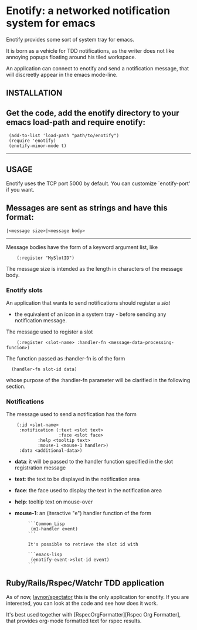 # Enotify: a networked notification system for emacs

Enotify provides some sort of system tray for emacs.

It is born as a vehicle for TDD notifications, as the writer does not like annoying popups floating around his tiled workspace.

An application can connect to enotify and send a notification message, that will discreetly appear in the emacs mode-line.

## INSTALLATION 
Get the code, add the enotify directory to your emacs load-path and require enotify:
------------------------------
     (add-to-list 'load-path "path/to/enotify")
     (require 'enotify)
     (enotify-minor-mode t)
-------------------------------

## USAGE
Enotify uses the TCP port 5000 by default. You can customize `enotify-port' if you want.

Messages are sent as strings and have this format:
----------------
    |<message size>|<message body>
----------------

Message bodies have the form of a keyword argument list, like 
```common-lisp
	(:register "MySlotID")
```
The message size is intended as the length in characters of the message body.

### Enotify slots

An application that wants to send notifications should register a *slot*
- the equivalent of an icon in a system tray - before sending any notification message.

The message used to register a slot
```Common Lisp
	(:register <slot-name> :handler-fn <message-data-processing-funcion>)
```

The function passed as :handler-fn is of the form
```common_lisp
  (handler-fn slot-id data)
```
whose purpose of the :handler-fn parameter will be clarified in the following section.

### Notifications

The message used to send a notification has the form 
```Common-Lisp
	(:id <slot-name>
	 :notification (:text <slot text>
	                :face <slot face>
			:help <tooltip text>
			:mouse-1 <mouse-1 handler>)
	 :data <additional-data>)
```

- **data**: it will be passed to the handler function specified in the slot registration message
- **text**: the text to be displayed in the notification area
- **face**: the face used to display the text in the notification area
- **help**: tooltip text on mouse-over
- **mouse-1**: an (iteractive "e") handler function of the form 

  	       ```Common_Lisp
			(m1-handler event)            
	       ```

	       It's possible to retrieve the slot id with

	       ```emacs-lisp
			(enotify-event->slot-id event)
	       ```

## Ruby/Rails/Rspec/Watchr TDD application
As of now, [laynor/spectator][laynor/spectator] this is the only application for enotify.
If you are interested, you can look at the code and see how does it work.

It's best used together with [RspecOrgFormatter][Rspec Org Formatter], that provides
org-mode formatted text for rspec results.

[laynor/spectator]: https://github.com/laynor/spectator
[RspecOrgFormatter]: https://github.com/laynor/rspec_org_formatter

